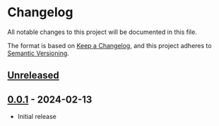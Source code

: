 # Changelog

All notable changes to this project will be documented in this file.

The format is based on [Keep a Changelog](https://keepachangelog.com/en/1.1.0/),
and this project adheres to [Semantic Versioning](https://semver.org/spec/v2.0.0.html).

## [Unreleased]

## [0.0.1] - 2024-02-13

- Initial release

[unreleased]: https://github.com/stefantaubert/zh-tts/compare/v0.0.1...HEAD
[0.0.1]: https://github.com/stefantaubert/zh-tts/releases/tag/v0.0.1
